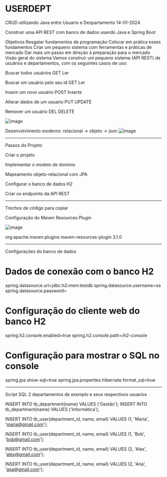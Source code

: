 # USERDEPT

CRUD utilizando Java entre Usuario e Despartamento 14-01-2024

Construir uma API REST com banco de dados usando Java e Spring Boot

Objetivos 
Resgatar fundamentos de programação
Colocar em prática esses fundamentos
Criar um pequeno sistema com ferramentas e práticas de mercado
Dar mais um passo em direção à preparação para o mercado
Visão geral do sistema
Vamos construir um pequeno sistema (API REST) de usuários e departamentos, com os seguintes casos de uso:

Buscar todos usuários                GET         Ler   

Buscar um usuário pelo seu id        GET         Ler

Inserir um novo usuário              POST        Inserte

Alterar dados de um usuario          PUT         UPDATE 

Remover um usuário                   DEL         DELETE



![image](https://github.com/edudias1972/USERDEPARTAMENTO/assets/80340034/8f59cda2-54e9-4105-8973-5f27e1d1f142)


Desenvolvimento moderno: relacional -> objeto -> json
![image](https://github.com/edudias1972/USERDEPARTAMENTO/assets/80340034/84c78445-938a-4c80-850b-9104825b8fa2)



-------------------------------------------------------------------------------------------------------------------------------------
Passos do Projeto 

Criar o projeto

Implementar o modelo de domínio

Mapeamento objeto-relacional com JPA

Configurar o banco de dados H2

Criar os endpoints da API REST

-------------------------------------------------------------------------------------------------------------------------------------
Trechos de código para copiar

Configuração do Maven Resources Plugin

![image](https://github.com/edudias1972/USERDEPARTAMENTO/assets/80340034/432fea2b-26ad-4d26-bd36-8c47a48767cc)


<plugin>
	<groupId>org.apache.maven.plugins</groupId>
	<artifactId>maven-resources-plugin</artifactId>
	<version>3.1.0</version>
</plugin>

------------------------------------------------------------------------------------------------------------------------------------
Configurações do banco de dados
# Dados de conexão com o banco H2
spring.datasource.url=jdbc:h2:mem:testdb
spring.datasource.username=sa
spring.datasource.password=

# Configuração do cliente web do banco H2
spring.h2.console.enabled=true
spring.h2.console.path=/h2-console

# Configuração para mostrar o SQL no console
spring.jpa.show-sql=true
spring.jpa.properties.hibernate.format_sql=true

------------------------------------------------------------------------------------------------------------------------------------

Script SQL  2 departamentos de exemplo  e seus respectivos usuarios 

INSERT INTO tb_department(name) VALUES ('Gestão');
INSERT INTO tb_department(name) VALUES ('Informática');

INSERT INTO tb_user(department_id, name, email) VALUES (1, 'Maria', 'maria@gmail.com');

INSERT INTO tb_user(department_id, name, email) VALUES (1, 'Bob', 'bob@gmail.com');

INSERT INTO tb_user(department_id, name, email) VALUES (2, 'Alex', 'alex@gmail.com');

INSERT INTO tb_user(department_id, name, email) VALUES (2, 'Ana', 'ana@gmail.com');
